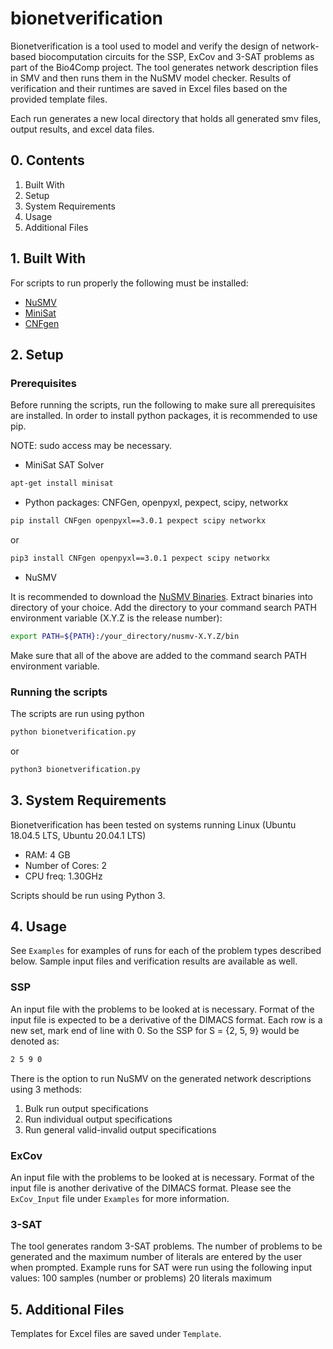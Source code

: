 # bionetverification
Bionetverification is a tool used to model and verify the design of network-based biocomputation circuits for the SSP, ExCov and 3-SAT problems as part of the Bio4Comp project. The tool generates network description files in SMV and then runs them in the NuSMV model checker. Results of verification and their runtimes are saved in Excel files based on the provided template files.

Each run generates a new local directory that holds all generated smv files, output results, and excel data files.

## 0. Contents
1. Built With 
2. Setup
3. System Requirements
4. Usage
5. Additional Files

## 1. Built With
For scripts to run properly the following must be installed:
* [NuSMV](http://nusmv.fbk.eu/)
* [MiniSat](http://minisat.se/)
* [CNFgen](https://massimolauria.net/cnfgen/)

## 2. Setup
### Prerequisites
Before running the scripts, run the following to make sure all prerequisites are installed. In order to install python packages, it is recommended to use pip.

NOTE: sudo access may be necessary.

* MiniSat SAT Solver
```sh
apt-get install minisat
```
* Python packages: CNFGen, openpyxl, pexpect, scipy, networkx
```sh
pip install CNFgen openpyxl==3.0.1 pexpect scipy networkx
```
or
```sh
pip3 install CNFgen openpyxl==3.0.1 pexpect scipy networkx
```
* NuSMV

It is recommended to download the [NuSMV Binaries](http://nusmv.fbk.eu/NuSMV/download/getting_bin-v2.html).
Extract binaries into directory of your choice. Add the directory to your command search PATH environment variable (X.Y.Z is the release number):
```sh
export PATH=${PATH}:/your_directory/nusmv-X.Y.Z/bin
```
Make sure that all of the above are added to the command search PATH environment variable.

### Running the scripts
The scripts are run using python 
```sh
python bionetverification.py
```
or
```sh
python3 bionetverification.py
```

## 3. System Requirements
Bionetverification has been tested on systems running Linux (Ubuntu 18.04.5 LTS, Ubuntu 20.04.1 LTS)
* RAM: 4 GB
* Number of Cores: 2
* CPU freq: 1.30GHz

Scripts should be run using Python 3.

## 4. Usage
See `Examples` for examples of runs for each of the problem types described below. Sample input files and verification results are available as well.

### SSP
An input file with the problems to be looked at is necessary. Format of the input file is expected to be a derivative of the DIMACS format. Each row is a new set, mark end of line with 0. So the SSP for S = {2, 5, 9} would be denoted as:
```sh
2 5 9 0
```
There is the option to run NuSMV on the generated network descriptions using 3 methods:
1. Bulk run output specifications
2. Run individual output specifications
3. Run general valid-invalid output specifications

### ExCov
An input file with the problems to be looked at is necessary. Format of the input file is another derivative of the DIMACS format. Please see the `ExCov_Input` file under `Examples` for more information.

### 3-SAT
The tool generates random 3-SAT problems. The number of problems to be generated and the maximum number of literals are entered by the user when prompted. Example runs for SAT were run using the following input values:
100 samples (number or problems)
20 literals maximum

## 5. Additional Files
Templates for Excel files are saved under `Template`.
